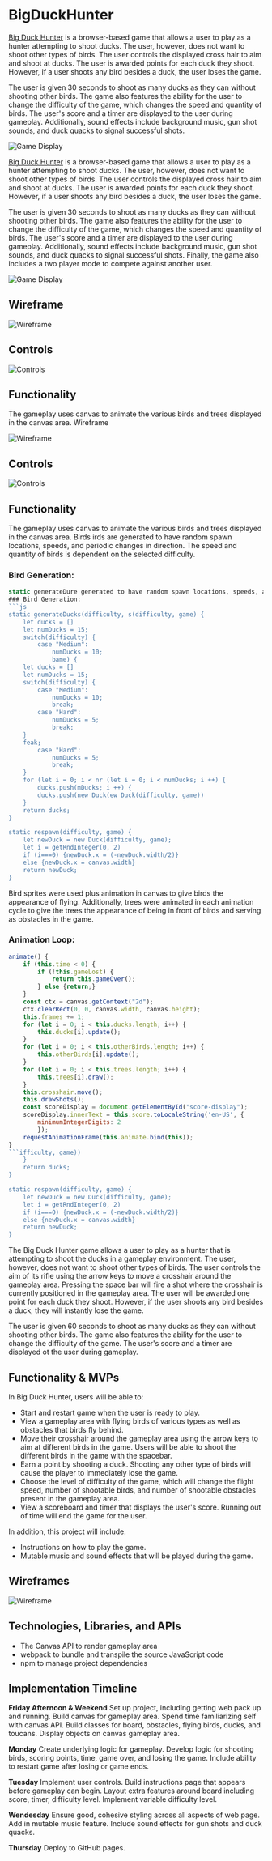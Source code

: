 # BigDuckHunter

[Big Duck Hunter](https://stevenpaalz.github.io/BigDuckHunter/) is a browser-based game that allows a user to play as a hunter attempting to shoot ducks. The user, however, does not want to shoot other types of birds. The user controls the displayed cross hair to aim and shoot at ducks. The user is awarded points for each duck they shoot. However, if a user shoots any bird besides a duck, the user loses the game.

The user is given 30 seconds to shoot as many ducks as they can without shooting other birds. The game also features the ability for the user to change the difficulty of the game, which changes the speed and quantity of birds. The user's score and a timer are displayed to the user during gameplay. Additionally, sound effects include background music, gun shot sounds, and duck quacks to signal successful shots.

![Game Display](./assets/game_display_readme.png)


[Big Duck Hunter](https://stevenpaalz.github.io/BigDuckHunter/) is a browser-based game that allows a user to play as a hunter attempting to shoot ducks. The user, however, does not want to shoot other types of birds. The user controls the displayed cross hair to aim and shoot at ducks. The user is awarded points for each duck they shoot. However, if a user shoots any bird besides a duck, the user loses the game.

The user is given 30 seconds to shoot as many ducks as they can without shooting other birds. The game also features the ability for the user to change the difficulty of the game, which changes the speed and quantity of birds. The user's score and a timer are displayed to the user during gameplay. Additionally, sound effects include background music, gun shot sounds, and duck quacks to signal successful shots. Finally, the game also includes a two player mode to compete against another user.

![Game Display](./assets/game_display_readme.png)


## Wireframe

![Wireframe](./assets/wireframe.png)


## Controls

![Controls](./assets/controls_readme.png)

## Functionality

The gameplay uses canvas to animate the various birds and trees displayed in the canvas area. Wireframe

![Wireframe](./assets/wireframe.png)


## Controls

![Controls](./assets/controls_readme.png)

## Functionality

The gameplay uses canvas to animate the various birds and trees displayed in the canvas area. Birds irds are generated to have random spawn locations, speeds, and periodic changes in direction. The speed and quantity of birds is dependent on the selected difficulty.
### Bird Generation:
```js    
static generateDure generated to have random spawn locations, speeds, and periodic changes in direction. The speed and quantity of birds is dependent on the selected difficulty.
### Bird Generation:
```js    
static generateDucks(difficulty, s(difficulty, game) {
    let ducks = []
    let numDucks = 15;
    switch(difficulty) {
        case "Medium":
            numDucks = 10;
            bame) {
    let ducks = []
    let numDucks = 15;
    switch(difficulty) {
        case "Medium":
            numDucks = 10;
            break;
        case "Hard":
            numDucks = 5;
            break;
    }
    feak;
        case "Hard":
            numDucks = 5;
            break;
    }
    for (let i = 0; i < nr (let i = 0; i < numDucks; i ++) {
        ducks.push(mDucks; i ++) {
        ducks.push(new Duck(ew Duck(difficulty, game))
    }
    return ducks;
}

static respawn(difficulty, game) {
    let newDuck = new Duck(difficulty, game);
    let i = getRndInteger(0, 2)
    if (i===0) {newDuck.x = (-newDuck.width/2)}
    else {newDuck.x = canvas.width}
    return newDuck;
}
```

Bird sprites were used plus animation in canvas to give birds the appearance of flying. Additionally, trees were animated in each animation cycle to give the trees the appearance of being in front of birds and serving as obstacles in the game.
### Animation Loop:
```js
animate() {
    if (this.time < 0) {
        if (!this.gameLost) {
            return this.gameOver();
        } else {return;}
    }
    const ctx = canvas.getContext("2d");
    ctx.clearRect(0, 0, canvas.width, canvas.height);
    this.frames += 1;
    for (let i = 0; i < this.ducks.length; i++) {
        this.ducks[i].update();
    }
    for (let i = 0; i < this.otherBirds.length; i++) {
        this.otherBirds[i].update();
    }
    for (let i = 0; i < this.trees.length; i++) {
        this.trees[i].draw();
    }
    this.crosshair.move();
    this.drawShots();
    const scoreDisplay = document.getElementById("score-display");
    scoreDisplay.innerText = this.score.toLocaleString('en-US', {
        minimumIntegerDigits: 2
        });
    requestAnimationFrame(this.animate.bind(this));
}
```ifficulty, game))
    }
    return ducks;
}

static respawn(difficulty, game) {
    let newDuck = new Duck(difficulty, game);
    let i = getRndInteger(0, 2)
    if (i===0) {newDuck.x = (-newDuck.width/2)}
    else {newDuck.x = canvas.width}
    return newDuck;
}
```

The Big Duck Hunter game allows a user to play as a hunter that is attempting to shoot the ducks in a gameplay environment. The user, however, does not want to shoot other types of birds. The user controls the aim of its rifle using the arrow keys to move a crosshair around the gameplay area. Pressing the space bar will fire a shot where the crosshair is currently positioned in the gameplay area. The user will be awarded one point for each duck they shoot. However, if the user shoots any bird besides a duck, they will instantly lose the game. 

The user is given 60 seconds to shoot as many ducks as they can without shooting other birds. The game also features the ability for the user to change the difficulty of the game. The user's score and a timer are displayed ot the user during gameplay.

## Functionality & MVPs

In Big Duck Hunter, users will be able to:

- Start and restart game when the user is ready to play.
- View a gameplay area with flying birds of various types as well as obstacles that birds fly behind.
- Move their crosshair around the gameplay area using the arrow keys to aim at different birds in the game. Users will be able to shoot the different birds in the game with the spacebar. 
- Earn a point by shooting a duck. Shooting any other type of birds will cause the player to immediately lose the game.
- Choose the level of difficulty of the game, which will change the flight speed, number of shootable birds, and number of shootable obstacles present in the gameplay area.
- View a scoreboard and timer that displays the user's score. Running out of time will end the game for the user.

In addition, this project will include:
- Instructions on how to play the game.
- Mutable music and sound effects that will be played during the game.

## Wireframes

![Wireframe](./src/assets/wireframe.png)

## Technologies, Libraries, and APIs

- The Canvas API to render gameplay area
- webpack to bundle and transpile the source JavaScript code
- npm to manage project dependencies

## Implementation Timeline

**Friday Afternoon & Weekend**
Set up project, including getting web pack up and running. Build canvas for gameplay area. Spend time familiarizing self with canvas API. Build classes for board, obstacles, flying birds, ducks, and toucans. Display objects on canvas gameplay area.

**Monday**
Create underlying logic for gameplay. Develop logic for shooting birds, scoring points, time, game over, and losing the game. Include ability to restart game after losing or game ends.

**Tuesday**
Implement user controls. Build instructions page that appears before gameplay can begin. Layout extra features around board including score, timer, difficulty level. Implement variable difficulty level.

**Wendesday**
Ensure good, cohesive styling across all aspects of web page. Add in mutable music feature. Include sound effects for gun shots and duck quacks.

**Thursday**
Deploy to GitHub pages. 
